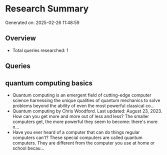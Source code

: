 # Research Summary

Generated on: 2025-02-26 11:48:59

## Overview
- Total queries researched: 1

## Queries
## quantum computing basics
- Quantum computing is an emergent field of cutting-edge computer science harnessing the unique qualities of quantum mechanics to solve problems beyond the ability of even the most powerful classical co...
- Quantum computing
by Chris Woodford. Last updated: August 23, 2023.
How can you get more and more out of less and less? The smaller computers get, the more powerful they seem to become: there's more n...
- Have you ever heard of a computer that can do things regular computers can’t? These special computers are called quantum computers. They are different from the computer you use at home or school becau...
